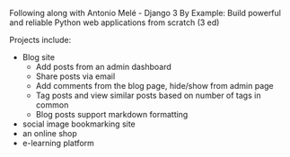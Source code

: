 Following along with Antonio Melé - Django 3 By Example: Build powerful and reliable Python web applications from scratch (3 ed)

Projects include: 
  - Blog site
     - Add posts from an admin dashboard
     - Share posts via email
     - Add comments from the blog page, hide/show from admin page
     - Tag posts and view similar posts based on number of tags in common
     - Blog posts support markdown formatting
  - social image bookmarking site
  - an online shop
  - e-learning platform
